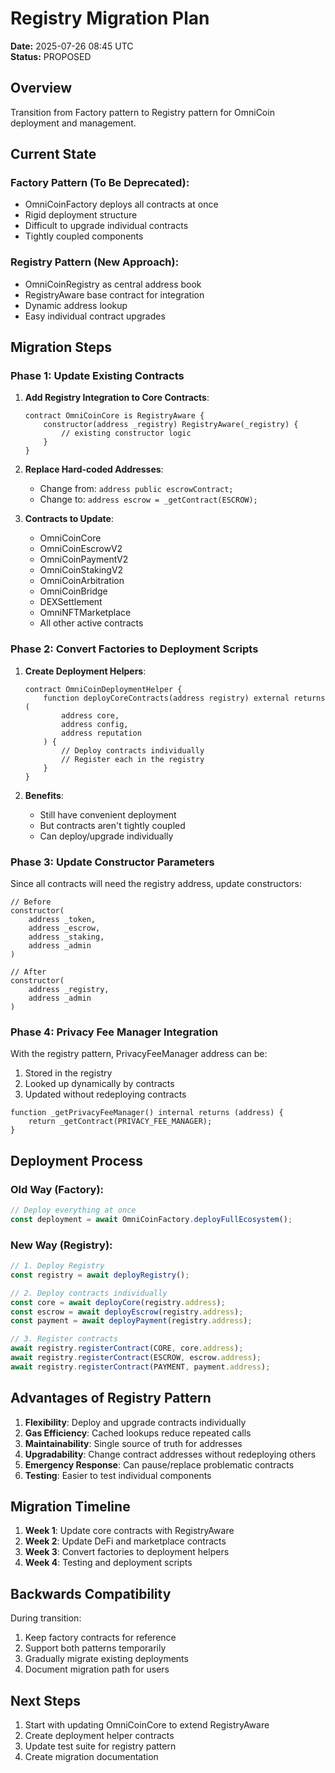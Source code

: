 # Registry Migration Plan

**Date:** 2025-07-26 08:45 UTC  
**Status:** PROPOSED

## Overview

Transition from Factory pattern to Registry pattern for OmniCoin deployment and management.

## Current State

### Factory Pattern (To Be Deprecated):
- OmniCoinFactory deploys all contracts at once
- Rigid deployment structure
- Difficult to upgrade individual contracts
- Tightly coupled components

### Registry Pattern (New Approach):
- OmniCoinRegistry as central address book
- RegistryAware base contract for integration
- Dynamic address lookup
- Easy individual contract upgrades

## Migration Steps

### Phase 1: Update Existing Contracts

1. **Add Registry Integration to Core Contracts**:
   ```solidity
   contract OmniCoinCore is RegistryAware {
       constructor(address _registry) RegistryAware(_registry) {
           // existing constructor logic
       }
   }
   ```

2. **Replace Hard-coded Addresses**:
   - Change from: `address public escrowContract;`
   - Change to: `address escrow = _getContract(ESCROW);`

3. **Contracts to Update**:
   - OmniCoinCore
   - OmniCoinEscrowV2
   - OmniCoinPaymentV2
   - OmniCoinStakingV2
   - OmniCoinArbitration
   - OmniCoinBridge
   - DEXSettlement
   - OmniNFTMarketplace
   - All other active contracts

### Phase 2: Convert Factories to Deployment Scripts

1. **Create Deployment Helpers**:
   ```solidity
   contract OmniCoinDeploymentHelper {
       function deployCoreContracts(address registry) external returns (
           address core,
           address config,
           address reputation
       ) {
           // Deploy contracts individually
           // Register each in the registry
       }
   }
   ```

2. **Benefits**:
   - Still have convenient deployment
   - But contracts aren't tightly coupled
   - Can deploy/upgrade individually

### Phase 3: Update Constructor Parameters

Since all contracts will need the registry address, update constructors:

```solidity
// Before
constructor(
    address _token,
    address _escrow,
    address _staking,
    address _admin
)

// After
constructor(
    address _registry,
    address _admin
)
```

### Phase 4: Privacy Fee Manager Integration

With the registry pattern, PrivacyFeeManager address can be:
1. Stored in the registry
2. Looked up dynamically by contracts
3. Updated without redeploying contracts

```solidity
function _getPrivacyFeeManager() internal returns (address) {
    return _getContract(PRIVACY_FEE_MANAGER);
}
```

## Deployment Process

### Old Way (Factory):
```javascript
// Deploy everything at once
const deployment = await OmniCoinFactory.deployFullEcosystem();
```

### New Way (Registry):
```javascript
// 1. Deploy Registry
const registry = await deployRegistry();

// 2. Deploy contracts individually
const core = await deployCore(registry.address);
const escrow = await deployEscrow(registry.address);
const payment = await deployPayment(registry.address);

// 3. Register contracts
await registry.registerContract(CORE, core.address);
await registry.registerContract(ESCROW, escrow.address);
await registry.registerContract(PAYMENT, payment.address);
```

## Advantages of Registry Pattern

1. **Flexibility**: Deploy and upgrade contracts individually
2. **Gas Efficiency**: Cached lookups reduce repeated calls
3. **Maintainability**: Single source of truth for addresses
4. **Upgradability**: Change contract addresses without redeploying others
5. **Emergency Response**: Can pause/replace problematic contracts
6. **Testing**: Easier to test individual components

## Migration Timeline

1. **Week 1**: Update core contracts with RegistryAware
2. **Week 2**: Update DeFi and marketplace contracts
3. **Week 3**: Convert factories to deployment helpers
4. **Week 4**: Testing and deployment scripts

## Backwards Compatibility

During transition:
1. Keep factory contracts for reference
2. Support both patterns temporarily
3. Gradually migrate existing deployments
4. Document migration path for users

## Next Steps

1. Start with updating OmniCoinCore to extend RegistryAware
2. Create deployment helper contracts
3. Update test suite for registry pattern
4. Create migration documentation